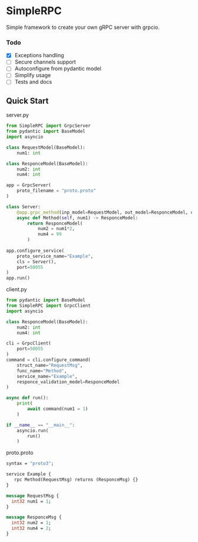 # SimpleRPC

Simple framework to create your own gRPC server with grpcio.

### Todo

- [x] Exceptions handling
- [ ] Secure channels support
- [ ] Autoconfigure from pydantic model
- [ ] Simplify usage
- [ ] Tests and docs

## Quick Start

server.py
```python
from SimpleRPC import GrpcServer
from pydantic import BaseModel
import asyncio

class RequestModel(BaseModel):
    num1: int

class ResponceModel(BaseModel):
    num2: int
    num4: int

app = GrpcServer(
    proto_filename = "proto.proto"
)

class Server: 
    @app.grpc_method(inp_model=RequestModel, out_model=ResponceModel, out_proto_name="ResponceMsg")
    async def Method(self, num1) -> ResponceModel:
        return ResponceModel(
            num2 = num1*2,
            num4 = 99
        )
    
app.configure_service(
    proto_service_name="Example",
    cls = Server(),
    port=50055
)
app.run()
```

client.py
```python
from pydantic import BaseModel
from SimpleRPC import GrpcClient
import asyncio

class ResponceModel(BaseModel):
    num2: int
    num4: int

cli = GrpcClient(
    port=50055
)
command = cli.configure_command(
    struct_name="RequestMsg",
    func_name="Method",
    service_name="Example",
    responce_validation_model=ResponceModel
)

async def run():
    print(
        await command(num1 = 1)
    )

if __name__ == "__main__":
    asyncio.run(
        run()
    )
```

proto.proto
```protobuf
syntax = "proto3";

service Example {
   rpc Method(RequestMsg) returns (ResponceMsg) {}
}

message RequestMsg {
  int32 num1 = 1;
}

message ResponceMsg {
  int32 num2 = 1;
  int32 num4 = 2;
}
```
